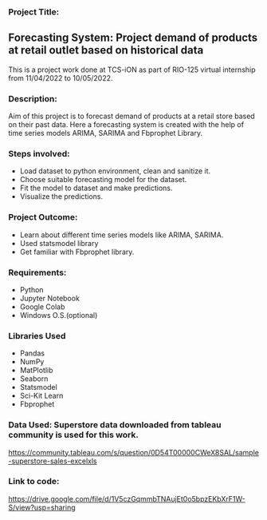 ### **Project Title:**

## **Forecasting System: Project demand of products at retail outlet based on historical data**

This is a project work done at TCS-iON as part of RIO-125 virtual internship from 11/04/2022 to 10/05/2022.

### **Description**:

Aim of this project is to forecast demand of products at a retail store based on their past data.
Here a forecasting system is created with the help of time series models ARIMA, SARIMA and Fbprophet Library.

### **Steps involved**:
 - Load dataset to python environment, clean and sanitize it.
 - Choose suitable forecasting model for the dataset.
 - Fit the model to dataset and make predictions.
 - Visualize the predictions.
 
 ### **Project Outcome:**
  - Learn about different time series models like ARIMA, SARIMA.
  - Used statsmodel library
  - Get familiar with Fbprophet library.

### **Requirements:**
  - Python
  - Jupyter Notebook
  - Google Colab
  - Windows O.S.(optional)

### **Libraries Used**
 - Pandas
 - NumPy
 - MatPlotlib
 - Seaborn
 - Statsmodel
 - Sci-Kit Learn
 - Fbprophet

### **Data Used:** Superstore data downloaded from tableau community is used for this work.
https://community.tableau.com/s/question/0D54T00000CWeX8SAL/sample-superstore-sales-excelxls

### **Link to code:** 
https://drive.google.com/file/d/1V5czGqmmbTNAujEt0o5bpzEKbXrF1W-S/view?usp=sharing

